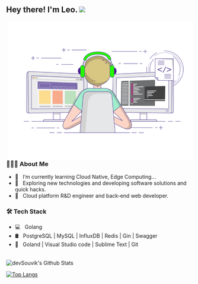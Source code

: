 <h2> Hey there! I'm Leo. <img src="https://github.com/souvikguria98/souvikguria98/blob/master/Hi.gif" width="25"></h2>
<img align="right" alt="GIF" src="https://raw.githubusercontent.com/devSouvik/devSouvik/master/gif3.gif" width="500"/>

<h3> 👨🏻‍💻 About Me </h3>

- 🔭 &nbsp; I’m currently learning Cloud Native, Edge Computing...
- 🤔 &nbsp; Exploring new technologies and developing software solutions and quick hacks.
- 💼 &nbsp; Cloud platform R&D engineer and back-end web developer.

<h3>🛠 Tech Stack</h3>

- 💻 &nbsp; Golang
- 🛢 &nbsp; PostgreSQL | MySQL | InfluxDB | Redis | Gin | Swagger
- 🔧 &nbsp; Goland | Visual Studio code | Sublime Text | Git

<br>

<img align="center" src="https://github-readme-stats.vercel.app/api?username=myleo1&include_all_commits=true&count_private=true&show_icons=true&line_height=20&title_color=7A7ADB&icon_color=2234AE&text_color=D3D3D3&bg_color=0,000000,130F40" alt="devSouvik's Github Stats">

</br>

[![Top Langs](https://github-readme-stats.vercel.app/api/top-langs/?username=myleo1&layout=compact&text_color=daf7dc&bg_color=151515)](https://github.com/devSouvik/github-readme-stats)
